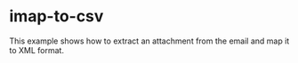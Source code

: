 imap-to-csv
===========

This example shows how to extract an attachment from the email and map it to XML format.
